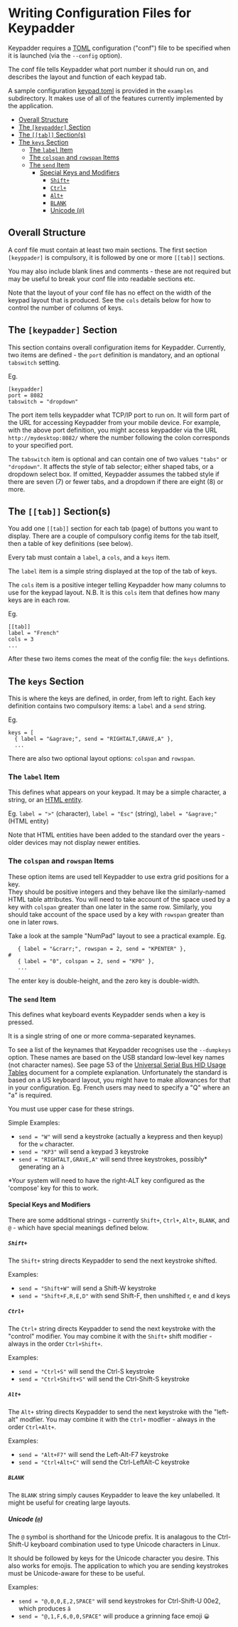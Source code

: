 # Writing Configuration Files for Keypadder <!-- omit in toc -->
Keypadder requires a [TOML](https://toml.io/) configuration ("conf") file to be specified when it is launched (via the `--config` option).

The conf file tells Keypadder what port number it should run on, and describes the layout and function of each keypad tab.

A sample configuration [keypad.toml](../examples/keypad.toml) is provided in the `examples` subdirectory. 
It makes use of all of the features currently implemented by the application.

- [Overall Structure](#overall-structure)
- [The `[keypadder]` Section](#the-keypadder-section)
- [The `[[tab]]` Section(s)](#the-tab-sections)
- [The `keys` Section](#the-keys-section)
  - [The `label` Item](#the-label-item)
  - [The `colspan` and `rowspan` Items](#the-colspan-and-rowspan-items)
  - [The `send` Item](#the-send-item)
    - [Special Keys and Modifiers](#special-keys-and-modifiers)
      - [`Shift+`](#shift)
      - [`Ctrl+`](#ctrl)
      - [`Alt+`](#alt)
      - [`BLANK`](#blank)
      - [Unicode (`@`)](#unicode-)


## Overall Structure
A conf file must contain at least two main sections.
The first section  `[keyppader]` is compulsory, it is followed by one or more `[[tab]]` sections.

You may also include blank lines and comments - these are not required but may be useful to break your conf file into readable sections etc.

Note that the layout of your conf file has no effect on the width of the keypad layout that is produced.  See the `cols` details below for how to control the number of columns of keys.

## The `[keypadder]` Section
This section contains overall configuration items for Keypadder.
Currently, two items are defined - the `port` definition is mandatory, and an optional `tabswitch` setting.

Eg. 
```
[keypadder]
port = 8082
tabswitch = "dropdown"
```

The port item tells keypadder what TCP/IP port to run on.  It will form part of the URL for accessing Keypadder from your mobile device.  For example, with the above port definition, you might access keypadder via the URL `http://mydesktop:8082/` where the number following the colon corresponds to your specified port.

The `tabswitch` item is optional and can contain one of two values `"tabs"` or `"dropdown"`.
It affects the style of tab selector; either shaped tabs, or a dropdown select box.
If omitted, Keypadder assumes the tabbed style if there are seven (7) or fewer tabs, and a dropdown
if there are eight (8) or more.

## The `[[tab]]` Section(s)
You add one `[[tab]]` section for each tab (page) of buttons you want to display.
There are a couple of compulsory config items for the tab itself, then a table of key definitions (see below).

Every tab must contain a `label`, a `cols`, and a `keys` item.

The `label` item is a simple string displayed at the top of the tab of keys.

The `cols` item is a positive integer telling Keypadder how many columns to use for the keypad layout.
N.B. It is this `cols` item that defines how many keys are in each row.

Eg.
```
[[tab]]
label = "French"
cols = 3	
...
```

After these two items comes the meat of the config file: the ``keys`` defintions.

## The `keys` Section
This is where the keys are defined, in order, from left to right.
Each key definition contains two compulsory items: a `label` and a `send` string.

Eg.
```
keys = [
  { label = "&agrave;", send = "RIGHTALT,GRAVE,A" },
  ...
```

There are also two optional layout options: `colspan` and `rowspan`.

### The `label` Item
This defines what appears on your keypad.
It may be a simple character, a string, or an [HTML entity](https://developer.mozilla.org/en-US/docs/Glossary/Entity).

Eg. `label = ">"` (character), `label = "Esc"` (string), `label = "&agrave;"` (HTML entity)

Note that HTML entities have been added to the standard over the years - older devices may not display newer entities.

### The `colspan` and `rowspan` Items
These option items are used tell Keypadder to use extra grid positions for a key.  
They should be positive integers and they behave like the similarly-named HTML table attributes.
You will need to take account of the space used by a key with `colspan` greater than one later in the same row.
Similarly, you should take account of the space used by a key with `rowspan` greater than one in later rows.

Take a look at the sample "NumPad" layout to see a practical example.  Eg.
```
   { label = "&crarr;", rowspan = 2, send = "KPENTER" },
#
   { label = "0", colspan = 2, send = "KP0" },
   ...
```
The enter key is double-height, and the zero key is double-width.

### The `send` Item
This defines what keyboard events Keypadder sends when a key is pressed.

It is a single string of one or more comma-separated keynames.

To see a list of the keynames that Keypadder recognises use the `--dumpkeys` option.
These names are based on the USB standard low-level key names (not character names).
See page 53 of the [Universal Serial Bus HID Usage Tables](https://www.usb.org/sites/default/files/documents/hut1_12v2.pdf) document for a complete explanation.  Unfortunately the standard is based on a US keyboard layout, you might have to make allowances for that in your configuration. Eg. French users may need to specify a "Q" where an "a" is required.

You must use upper case for these strings.

Simple Examples:
* `send = "W"` will send a keystroke (actually a keypress and then keyup) for the `w` character.
* `send = "KP3"` will send a keypad 3 keystroke
* `send = "RIGHTALT,GRAVE,A"` will send three keystrokes, possibly* generating an `à`

*Your system will need to have the right-ALT key configured as the 'compose' key for this to work.

#### Special Keys and Modifiers

There are some additional strings - currently `Shift+`, `Ctrl+`, `Alt+`, `BLANK`, and `@` - which have special meanings defined below.

##### `Shift+`

The `Shift+` string directs Keypadder to send the next keystroke shifted.

Examples:
* `send = "Shift+W"` will send a Shift-W keystroke
* `send = "Shift+F,R,E,D"` with send Shift-F, then unshifted r, e and d keys

##### `Ctrl+`

The `Ctrl+` string directs Keypadder to send the next keystroke with the "control" modifier.
You may combine it with the `Shift+` shift modifier - always in the order `Ctrl+Shift+`.

Examples:
* `send = "Ctrl+S"` will send the Ctrl-S keystroke
* `send = "Ctrl+Shift+S"` will send the Ctrl-Shift-S keystroke

##### `Alt+`
The `Alt+` string directs Keypadder to send the next keystroke with the "left-alt" modfier.
You may combine it with the `Ctrl+` modfier - always in the order `Ctrl+Alt+`.

Examples:
* `send = "Alt+F7"` will send the Left-Alt-F7 keystroke
* `send = "Ctrl+Alt+C"` will send the Ctrl-LeftAlt-C keystroke

##### `BLANK`

The `BLANK` string simply causes Keypadder to leave the key unlabelled.
It might be useful for creating large layouts.

##### Unicode (`@`)

The `@` symbol is shorthand for the Unicode prefix.  It is analagous to the Ctrl-Shift-U keyboard combination used to type Unicode characters in Linux.

It should be followed by keys for the Unicode character you desire.  This also works for emojis.
The application to which you are sending keystrokes must be Unicode-aware for these to be useful.

Examples:
* `send = "@,0,0,E,2,SPACE"` will send keystrokes for Ctrl-Shift-U 00e2, which produces `â`
* `send = "@,1,F,6,0,0,SPACE"` will produce a grinning face emoji `😀`
